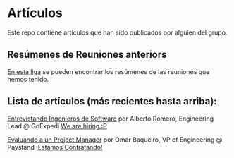 # Artículos

Este repo contiene artículos que han sido publicados por alguien del grupo.

## Resúmenes de Reuniones anteriors
[En esta liga](minutas.md) se pueden encontrar los resúmenes de las reuniones que hemos tenido.

## Lista de artículos (más recientes hasta arriba):

[Entrevistando Ingenieros de Software](entrevistando_software_engineers.md) por Alberto Romero, Engineering Lead @ GoExpedi [We are hiring :P](https://apply.workable.com/goexpedi/)

[Evaluando a un Project Manager](evaluando_project_manager.md) por Omar Baqueiro, VP of Engineering @ Paystand [¡Estamos Contratando!](https://www.linkedin.com/jobs/search/?f_C=3081120&locationId=OTHERS.worldwide)

